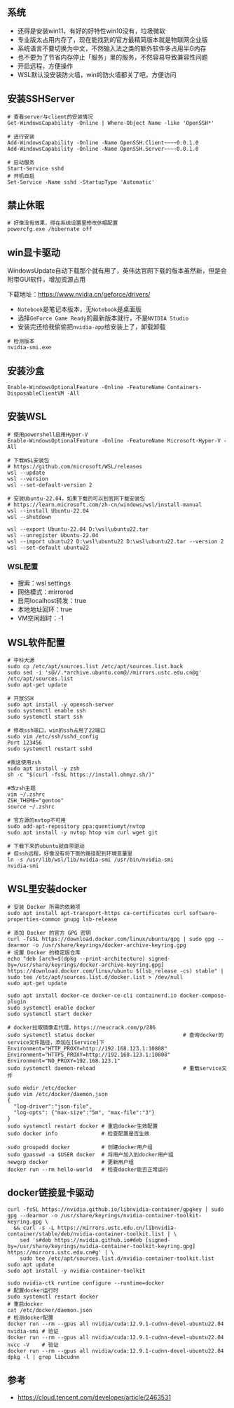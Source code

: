 ## 系统

+ 还得是安装win11，有好的好特性win10没有，垃圾微软
+ 专业版太占用内存了，现在能找到的官方最精简版本就是物联网企业版
+ 系统语言不要切换为中文，不然输入法之类的额外软件多占用半G内存
+ 也不要为了节省内存停止「服务」里的服务，不然容易导致兼容性问题
+ 开启远程，方便操作
+ WSL默认没安装防火墙，win的防火墙都关了吧，方便访问

## 安装SSHServer

```shell
# 查看server与client的安装情况
Get-WindowsCapability -Online | Where-Object Name -like 'OpenSSH*'

# 进行安装
Add-WindowsCapability -Online -Name OpenSSH.Client~~~~0.0.1.0
Add-WindowsCapability -Online -Name OpenSSH.Server~~~~0.0.1.0

# 启动服务
Start-Service sshd
# 开机自启
Set-Service -Name sshd -StartupType 'Automatic'
```

## 禁止休眠

```shell
# 好像没有效果，得在系统设置里修改休眠配置
powercfg.exe /hibernate off
```

## win显卡驱动

WindowsUpdate自动下载那个就有用了，英伟达官网下载的版本虽然新，但是会附带GUI软件，增加资源占用

下载地址：https://www.nvidia.cn/geforce/drivers/

+ `Notebook`是笔记本版本，无`Notebook`是桌面版
+ 选择`GeForce Game Ready`的最新版本就行，不是`NVIDIA Studio`
+ 安装完还给我偷偷把`nvidia-app`给安装上了，卸载卸载

```shell
# 检测版本
nvidia-smi.exe
```

## 安装沙盒

```shell
Enable-WindowsOptionalFeature -Online -FeatureName Containers-DisposableClientVM -All
```

## 安装WSL

```shell
# 使用powershell启用Hyper-V
Enable-WindowsOptionalFeature -Online -FeatureName Microsoft-Hyper-V -All

# 下载WSL安装包
# https://github.com/microsoft/WSL/releases
wsl --update
wsl --version
wsl --set-default-version 2

# 安装Ubuntu-22.04，如果下载的可以到官网下载安装包
# https://learn.microsoft.com/zh-cn/windows/wsl/install-manual
wsl --install Ubuntu-22.04
wsl --shutdown

wsl --export Ubuntu-22.04 D:\wsl\ubuntu22.tar
wsl --unregister Ubuntu-22.04
wsl --import ubuntu22 D:\wsl\ubuntu22 D:\wsl\ubuntu22.tar --version 2
wsl --set-default ubuntu22
```

### WSL配置

+ 搜索：wsl settings
+ 网络模式：mirrored
+ 启用localhost转发：true
+ 本地地址回环：true
+ VM空闲超时：-1

## WSL软件配置

```shell
# 中科大源
sudo cp /etc/apt/sources.list /etc/apt/sources.list.back
sudo sed -i 's@//.*archive.ubuntu.com@//mirrors.ustc.edu.cn@g' /etc/apt/sources.list
sudo apt-get update
```

```shell
# 开放SSH
sudo apt install -y openssh-server
sudo systemctl enable ssh
sudo systemctl start ssh

# 修改ssh端口，win的ssh占用了22端口
sudo vim /etc/ssh/sshd_config
Port 123456
sudo systemctl restart sshd
```

```shell
#我这使用zsh
sudo apt install -y zsh
sh -c "$(curl -fsSL https://install.ohmyz.sh/)"

#改zsh主题
vim ~/.zshrc
ZSH_THEME="gentoo"
source ~/.zshrc
```

```shell
# 官方源的nvtop不可用
sudo add-apt-repository ppa:quentiumyt/nvtop
sudo apt install -y nvtop htop vim curl wget git
```

```shell
# 下载下来的ubuntu就自带驱动
# 但ssh远程，好像没有将下面的路径配到环境变量里
ln -s /usr/lib/wsl/lib/nvidia-smi /usr/bin/nvidia-smi
nvidia-smi
```

## WSL里安装docker

```shell
# 安装 Docker 所需的依赖项
sudo apt install apt-transport-https ca-certificates curl software-properties-common gnupg lsb-release

# 添加 Docker 的官方 GPG 密钥
curl -fsSL https://download.docker.com/linux/ubuntu/gpg | sudo gpg --dearmor -o /usr/share/keyrings/docker-archive-keyring.gpg
# 设置 Docker 的稳定版仓库
echo "deb [arch=$(dpkg --print-architecture) signed-by=/usr/share/keyrings/docker-archive-keyring.gpg] https://download.docker.com/linux/ubuntu $(lsb_release -cs) stable" | sudo tee /etc/apt/sources.list.d/docker.list > /dev/null
sudo apt-get update

sudo apt install docker-ce docker-ce-cli containerd.io docker-compose-plugin
sudo systemctl enable docker
sudo systemctl start docker

# docker拉取镜像走代理，https://neucrack.com/p/286
sudo systemctl status docker                            # 查询docker的service文件路径，添加在[Service]下
Environment="HTTP_PROXY=http://192.168.123.1:10808"
Environment="HTTPS_PROXY=http://192.168.123.1:10808"
Environment="NO_PROXY=192.168.123.1"
sudo systemctl daemon-reload                            # 重载service文件

sudo mkdir /etc/docker
sudo vim /etc/docker/daemon.json
{
  "log-driver":"json-file",
  "log-opts": {"max-size":"5m", "max-file":"3"}
}
sudo systemctl restart docker # 重启docker生效配置
sudo docker info              # 检查配置是否生效

sudo groupadd docker          # 创建docker用户组
sudo gpasswd -a $USER docker  # 将用户加入到docker用户组
newgrp docker                 # 更新用户组
docker run --rm hello-world   # 检查docker能否正常运行
```

## docker链接显卡驱动

```shell
curl -fsSL https://nvidia.github.io/libnvidia-container/gpgkey | sudo gpg --dearmor -o /usr/share/keyrings/nvidia-container-toolkit-keyring.gpg \
  && curl -s -L https://mirrors.ustc.edu.cn/libnvidia-container/stable/deb/nvidia-container-toolkit.list | \
    sed 's#deb https://nvidia.github.io#deb [signed-by=/usr/share/keyrings/nvidia-container-toolkit-keyring.gpg] https://mirrors.ustc.edu.cn#g' | \
    sudo tee /etc/apt/sources.list.d/nvidia-container-toolkit.list
sudo apt update
sudo apt install -y nvidia-container-toolkit

sudo nvidia-ctk runtime configure --runtime=docker                                  # 配置docker运行时
sudo systemctl restart docker                                                       # 重启docker
cat /etc/docker/daemon.json                                                         # 检测docker配置
docker run --rm --gpus all nvidia/cuda:12.9.1-cudnn-devel-ubuntu22.04 nvidia-smi # 验证
docker run --rm --gpus all nvidia/cuda:12.9.1-cudnn-devel-ubuntu22.04 nvcc -V    # 验证
docker run --rm --gpus all nvidia/cuda:12.9.1-cudnn-devel-ubuntu22.04 dpkg -l | grep libcudnn
```


## 参考

+ https://cloud.tencent.com/developer/article/2463531



